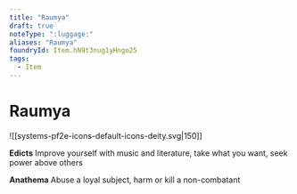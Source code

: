 ```yaml
---
title: "Raumya"
draft: true
noteType: ":luggage:"
aliases: "Raumya"
foundryId: Item.hN9t3nug1yHngo25
tags:
  - Item
---
```


# Raumya
![[systems-pf2e-icons-default-icons-deity.svg|150]]

**Edicts** Improve yourself with music and literature, take what you want, seek power above others

**Anathema** Abuse a loyal subject, harm or kill a non-combatant
